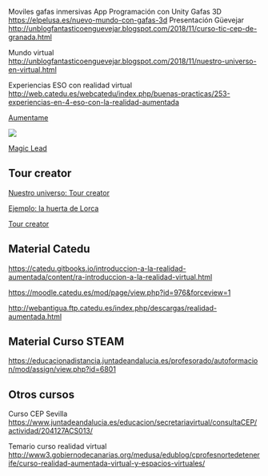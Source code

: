 Moviles
gafas inmersivas
App
Programación con Unity
Gafas 3D https://elpelusa.es/nuevo-mundo-con-gafas-3d
Presentación Güevejar http://unblogfantasticoenguevejar.blogspot.com/2018/11/curso-tic-cep-de-granada.html

Mundo virtual http://unblogfantasticoenguevejar.blogspot.com/2018/11/nuestro-universo-en-virtual.html

Experiencias ESO con realidad virtual 
http://web.catedu.es/webcatedu/index.php/buenas-practicas/253-experiencias-en-4-eso-con-la-realidad-aumentada

[Aumentame](https://eldiariodelaeducacion.com/espiral/2020/02/19/las-tecnologias-inmersivas-aplicadas-a-la-educacion-y-formacion/)

![](https://eldiariodelaeducacion.com/espiral/wp-content/uploads/sites/19/2019/12/AR.jpg)

[Magic Lead](https://twitter.com/lesbird65)

## Tour creator

[Nuestro universo: Tour creator](https://unblogfantasticoenguevejar.blogspot.com/2018/11/nuestro-universo-en-virtual.html)

[Ejemplo: la huerta de Lorca](https://poly.google.com/u/0/view/9Mz2g3b3M5N)

[Tour creator](https://arvr.google.com/tourcreator/)

## Material Catedu
https://catedu.gitbooks.io/introduccion-a-la-realidad-aumentada/content/ra-introduccion-a-la-realidad-virtual.html

https://moodle.catedu.es/mod/page/view.php?id=976&forceview=1

http://webantigua.ftp.catedu.es/index.php/descargas/realidad-aumentada.html

## Material Curso STEAM

https://educacionadistancia.juntadeandalucia.es/profesorado/autoformacion/mod/assign/view.php?id=6801

## Otros cursos
Curso CEP Sevilla https://www.juntadeandalucia.es/educacion/secretariavirtual/consultaCEP/actividad/204127ACS013/

Temario curso realidad virtual http://www3.gobiernodecanarias.org/medusa/edublog/cprofesnortedetenerife/curso-realidad-aumentada-virtual-y-espacios-virtuales/






